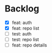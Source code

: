 # Backlog
- [x] feat: auth
- [x] feat: repo list
- [ ] test: auth
- [ ] test: repo list
- [ ] feat: repo details
